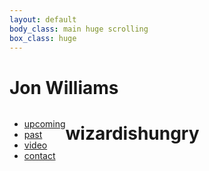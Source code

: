 ```yaml
---
layout: default 
body_class: main huge scrolling
box_class: huge
---
```

<h1>Jon Williams</h1>


<div style="position: fixed; right: 0; top: 0">

</div>
<ul style="float:left" class="root">
  <li><a class="upcoming" href="upcoming.html">upcoming</a></li>
  <li><a class="chronology" href="chronology.html">past</a></li>

  <li><a class="video" href="media.html">video</a></li>

 <!-- 
  <li>
    <a href="http://soundcloud.com/wizardishungry">music</a>
    <span class="reveal">&rarr; &rarr; <sup>&uarr;</sup></span>
    <ul class="less">
        <li class="less"><s><a href="http://soundcloud.com/enoch-aln">Enoch A.L.N.</a></s></li>
        <li><a href="http://excepter.net/">Excepter</a></li>
        <li class="less"><a href="http://soundcloud.com/wizardishungry">Soundcloud</a></li>
    </ul>
  </li>
  

  <li><a class="blog" href="http://blog.wizardishungry.com/">blog</a></li>
-->
  <li><a class="contact" href="mailto:jon@wizardishungry.com">contact</a></li>

</ul>
<h1>wizardishungry</h1>

